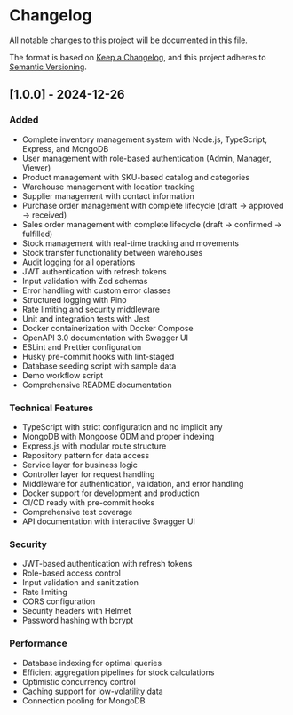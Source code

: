 # Changelog

All notable changes to this project will be documented in this file.

The format is based on [Keep a Changelog](https://keepachangelog.com/en/1.0.0/),
and this project adheres to [Semantic Versioning](https://semver.org/spec/v2.0.0.html).

## [1.0.0] - 2024-12-26

### Added
- Complete inventory management system with Node.js, TypeScript, Express, and MongoDB
- User management with role-based authentication (Admin, Manager, Viewer)
- Product management with SKU-based catalog and categories
- Warehouse management with location tracking
- Supplier management with contact information
- Purchase order management with complete lifecycle (draft → approved → received)
- Sales order management with complete lifecycle (draft → confirmed → fulfilled)
- Stock management with real-time tracking and movements
- Stock transfer functionality between warehouses
- Audit logging for all operations
- JWT authentication with refresh tokens
- Input validation with Zod schemas
- Error handling with custom error classes
- Structured logging with Pino
- Rate limiting and security middleware
- Unit and integration tests with Jest
- Docker containerization with Docker Compose
- OpenAPI 3.0 documentation with Swagger UI
- ESLint and Prettier configuration
- Husky pre-commit hooks with lint-staged
- Database seeding script with sample data
- Demo workflow script
- Comprehensive README documentation

### Technical Features
- TypeScript with strict configuration and no implicit any
- MongoDB with Mongoose ODM and proper indexing
- Express.js with modular route structure
- Repository pattern for data access
- Service layer for business logic
- Controller layer for request handling
- Middleware for authentication, validation, and error handling
- Docker support for development and production
- CI/CD ready with pre-commit hooks
- Comprehensive test coverage
- API documentation with interactive Swagger UI

### Security
- JWT-based authentication with refresh tokens
- Role-based access control
- Input validation and sanitization
- Rate limiting
- CORS configuration
- Security headers with Helmet
- Password hashing with bcrypt

### Performance
- Database indexing for optimal queries
- Efficient aggregation pipelines for stock calculations
- Optimistic concurrency control
- Caching support for low-volatility data
- Connection pooling for MongoDB
